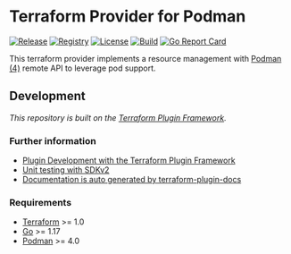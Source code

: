# Terraform Provider for Podman

[![Release](https://img.shields.io/github/v/release/project0/terraform-provider-podman)](https://github.com/project/terraform-provider-podman/releases)
[![Registry](https://img.shields.io/badge/registry-doc%40latest-lightgrey?logo=terraform)](https://registry.terraform.io/providers/project0/podman/latest/docs)
[![License](https://img.shields.io/badge/license-Mozilla-blue.svg)](https://github.com/project0/terraform-provider-podman/blob/main/LICENSE)
[![Build](https://github.com/project0/terraform-provider-podman/workflows/Tests/badge.svg)](https://github.com/project0/terraform-provider-podman/actions)
[![Go Report Card](https://goreportcard.com/badge/github.com/project0/terraform-provider-podman)](https://goreportcard.com/report/github.com/project0/terraform-provider-podman)

This terraform provider implements a resource management with [Podman (4)](https://podman.io/) remote API to leverage pod support.

## Development

_This repository is built on the [Terraform Plugin Framework](https://github.com/hashicorp/terraform-plugin-framework)._

### Further information

- [Plugin Development with the Terraform Plugin Framework](https://www.terraform.io/plugin/framework)
- [Unit testing with SDKv2](https://www.terraform.io/plugin/sdkv2/testing)
- [Documentation is auto generated by terraform-plugin-docs](https://github.com/hashicorp/terraform-plugin-docs/)

### Requirements

- [Terraform](https://www.terraform.io/downloads.html) >= 1.0
- [Go](https://golang.org/doc/install) >= 1.17
- [Podman](https://podman.io/) >= 4.0
